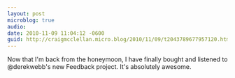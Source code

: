 ```yaml
---
layout: post
microblog: true
audio: 
date: 2010-11-09 11:04:12 -0600
guid: http://craigmcclellan.micro.blog/2010/11/09/t2043789677957120.html
---
```

Now that I'm back from the honeymoon, I have finally bought and listened to @derekwebb's new Feedback project.  It's absolutely awesome.
